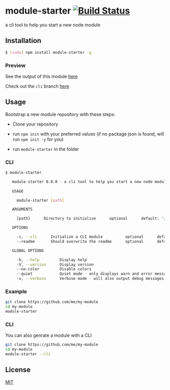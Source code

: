 # module-starter [![Build Status](https://travis-ci.org/noamokman/module-starter.svg?branch=master)](https://travis-ci.org/noamokman/module-starter)

a cli tool to help you start a new node module

## Installation
``` bash
$ [sudo] npm install module-starter -g
```

### Preview
See the output of this module [here](https://github.com/noamokman/module-starter-sample)

Check out the `cli` branch [here](https://github.com/noamokman/module-starter-sample/tree/cli)

## Usage

Bootstrap a new module repository with these steps:

* Clone your repository

* run `npm init` with your preferred values (if no package json is found, will run `npm init -y` for you)

* run `module-starter` in the folder

### CLI
``` bash
$ module-starter

   module-starter 0.0.0 - a cli tool to help you start a new node module
     
   USAGE

     module-starter [path]

   ARGUMENTS

     [path]      Directory to initialize      optional      default: "/path/to/cwd"

   OPTIONS

     -c, --cli      Initialize a CLI module          optional      default: false
     --readme       Should overwrite the readme      optional      default: true

   GLOBAL OPTIONS

     -h, --help         Display help                                      
     -V, --version      Display version                                   
     --no-color         Disable colors                                    
     --quiet            Quiet mode - only displays warn and error messages
     -v, --verbose      Verbose mode - will also output debug messages    

```

### Example
``` bash
git clone https://github.com/me/my-module
cd my-module
module-starter
```

### CLI
You can also genrate a module with a CLI
``` bash
git clone https://github.com/me/my-module
cd my-module
module-starter --cli
```

## License

[MIT](LICENSE)